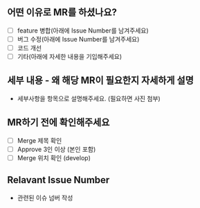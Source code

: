 ## 어떤 이유로 MR를 하셨나요?
- [ ] feature 병합(아래에 Issue Number를 남겨주세요)
- [ ] 버그 수정(아래에 Issue Number를 남겨주세요)
- [ ] 코드 개선
- [ ] 기타(아래에 자세한 내용을 기입해주세요)

## 세부 내용 - 왜 해당 MR이 필요한지 자세하게 설명
- 세부사항을 항목으로 설명해주세요. (필요하면 사진 첨부)

## MR하기 전에 확인해주세요
- [ ] Merge 제목 확인
- [ ] Approve 3인 이상 (본인 포함)
- [ ] Merge 위치 확인 (develop)

## Relavant Issue Number
- 관련된 이슈 넘버 작성

